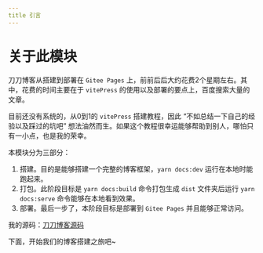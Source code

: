 ```yaml
---
title 引言
---
```

# 关于此模块

刀刀博客从搭建到部署在 `Gitee Pages` 上，前前后后大约花费2个星期左右。其中，花费的时间主要在于 `vitePress` 的使用以及部署的要点上，百度搜索大量的文章。

目前还没有系统的，从0到1的 `vitePress` 搭建教程，因此 “不如总结一下自己的经验以及踩过的坑吧” 想法油然而生。如果这个教程很幸运能够帮助到别人，哪怕只有一小点，也是我的荣幸。

本模块分为三部分：
1. 搭建。目的是能够搭建一个完整的博客框架，`yarn docs:dev` 运行在本地时能跑起来。
2. 打包。此阶段目标是 `yarn docs:build` 命令打包生成 `dist` 文件夹后运行 `yarn docs:serve` 命令能够在本地看到效果。
3. 部署。最后一步了，本阶段目标是部署到 `Gitee Pages` 并且能够正常访问。

我的源码：[刀刀博客源码](https://gitee.com/duyidao/blog)

下面，开始我们的博客搭建之旅吧~